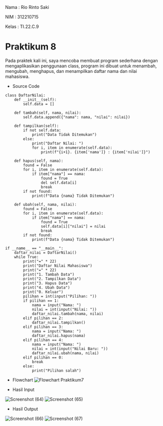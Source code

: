 Nama    : Rio Rinto Saki

NIM     : 312210715

Kelas   : TI.22.C.9

# Praktikum 8

Pada praktek kali ini, saya mencoba membuat program sederhana dengan mengaplikasikan penggunaan class, program ini dibuat untuk menambah, mengubah, menghapus, dan menampilkan daftar nama dan nilai mahasiswa. 

- Source Code
```
class DaftarNilai:
    def __init__(self):
        self.data = []

    def tambah(self, nama, nilai):
        self.data.append({"nama": nama, "nilai": nilai})

    def tampilkan(self):
        if not self.data:
            print("Data Tidak Ditemukan")
        else:
            print("Daftar Nilai: ")
            for i, item in enumerate(self.data):
                print(f"{i+1}. {item['nama']} : {item['nilai']}")

    def hapus(self, nama):
        found = False
        for i, item in enumerate(self.data):
            if item["nama"] == nama:
                found = True
                del self.data[i]
                break
        if not found:
            print(f"Data {nama} Tidak Ditemukan")

    def ubah(self, nama, nilai):
        found = False
        for i, item in enumerate(self.data):
            if item["nama"] == nama:
                found = True
                self.data[i]["nilai"] = nilai
                break
        if not found:
            print(f"Data {nama} Tidak Ditemukan")

if __name__ == "__main__":
    daftar_nilai = DaftarNilai()
    while True:
        print("=" * 22)
        print("Daftar Nilai Mahasiswa")
        print("=" * 22)
        print("1. Tambah Data")
        print("2. Tampilkan Data")
        print("3. Hapus Data")
        print("4. Ubah Data")
        print("0. Keluar")
        pilihan = int(input("Pilihan: "))
        if pilihan == 1:
            nama = input("Nama: ")
            nilai = int(input("Nilai: "))
            daftar_nilai.tambah(nama, nilai)
        elif pilihan == 2:
            daftar_nilai.tampilkan()
        elif pilihan == 3:
            nama = input("Nama: ")
            daftar_nilai.hapus(nama)
        elif pilihan == 4:
            nama = input("Nama: ")
            nilai = int(input("Nilai Baru: "))
            daftar_nilai.ubah(nama, nilai)
        elif pilihan == 0:
            break
        else:
            print("Pilihan salah")
```


- Flowchart
![Flowchart Praktikum7](https://user-images.githubusercontent.com/123881535/218322881-3cf209ba-b107-4040-b763-270afb28a639.png)


- Hasil Input

![Screenshot (64)](https://user-images.githubusercontent.com/123881535/218320400-b4bfe133-755e-4e72-bd03-006472363246.png)
![Screenshot (65)](https://user-images.githubusercontent.com/123881535/218320407-183bc7a0-6970-409f-9cfe-8bd8ca239d17.png)


- Hasil Output

![Screenshot (66)](https://user-images.githubusercontent.com/123881535/218320476-3ba98e3f-75ef-4e46-a6eb-460ca155accd.png)
![Screenshot (67)](https://user-images.githubusercontent.com/123881535/218320488-bac226dc-16a9-42ff-884f-80aae47e051e.png)

